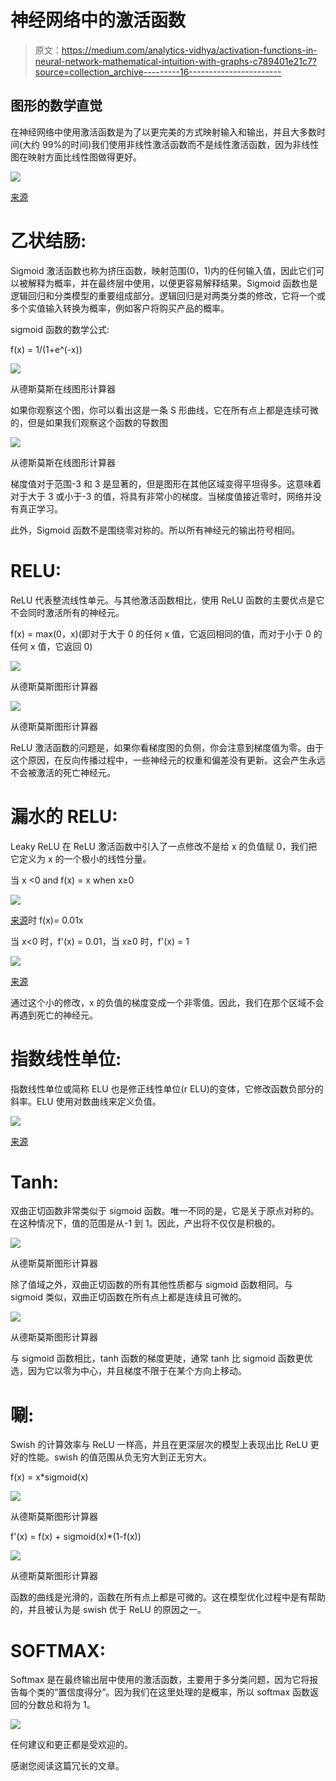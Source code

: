 # 神经网络中的激活函数

> 原文：<https://medium.com/analytics-vidhya/activation-functions-in-neural-network-mathematical-intuition-with-graphs-c789401e21c7?source=collection_archive---------16----------------------->

## 图形的数学直觉

在神经网络中使用激活函数是为了以更完美的方式映射输入和输出，并且大多数时间(大约 99%的时间)我们使用非线性激活函数而不是线性激活函数，因为非线性图在映射方面比线性图做得更好。

![](img/4fb53f4db2b76e26699e17b62f9d9ca0.png)

[来源](https://ibelieveai.github.io/images/Activationfuns/Linear-NonLinear.JPG)

# 乙状结肠:

Sigmoid 激活函数也称为挤压函数，映射范围(0，1)内的任何输入值，因此它们可以被解释为概率，并在最终层中使用，以便更容易解释结果。Sigmoid 函数也是逻辑回归和分类模型的重要组成部分。逻辑回归是对两类分类的修改，它将一个或多个实值输入转换为概率，例如客户将购买产品的概率。

sigmoid 函数的数学公式:

f(x) = 1/(1+e^(-x))

![](img/420db6495c2d69239c43bbbf1cf41a83.png)

从德斯莫斯在线图形计算器

如果你观察这个图，你可以看出这是一条 S 形曲线，它在所有点上都是连续可微的，但是如果我们观察这个函数的导数图

![](img/537130c51cbf61b4d2c80b078ee65168.png)

从德斯莫斯在线图形计算器

梯度值对于范围-3 和 3 是显著的，但是图形在其他区域变得平坦得多。这意味着对于大于 3 或小于-3 的值，将具有非常小的梯度。当梯度值接近零时，网络并没有真正学习。

此外，Sigmoid 函数不是围绕零对称的。所以所有神经元的输出符号相同。

# RELU:

ReLU 代表整流线性单元。与其他激活函数相比，使用 ReLU 函数的主要优点是它不会同时激活所有的神经元。

f(x) = max(0，x)(即对于大于 0 的任何 x 值，它返回相同的值，而对于小于 0 的任何 x 值，它返回 0)

![](img/4fac162ee5d283cf458c9a76a3036eb1.png)

从德斯莫斯图形计算器

![](img/a2d012ddbcb2cb6ef27a507a9cc6df20.png)

从德斯莫斯图形计算器

ReLU 激活函数的问题是，如果你看梯度图的负侧，你会注意到梯度值为零。由于这个原因，在反向传播过程中，一些神经元的权重和偏差没有更新。这会产生永远不会被激活的死亡神经元。

# 漏水的 RELU:

Leaky ReLU 在 ReLU 激活函数中引入了一点修改不是给 x 的负值赋 0，我们把它定义为 x 的一个极小的线性分量。

当 x <0 and f(x) = x when x≥0

![](img/6c901a858948b1ef70fff569760117b3.png)

[来源](https://ml-cheatsheet.readthedocs.io/en/latest/_images/leakyrelu.png)时 f(x)= 0.01x

当 x<0 时，f'(x) = 0.01，当 x≥0 时，f'(x) = 1

![](img/183d3c96fd9cf69ac2e6ee9a08f3145e.png)

[来源](https://ml-cheatsheet.readthedocs.io/en/latest/_images/leakyrelu_prime.png)

通过这个小的修改，x 的负值的梯度变成一个非零值。因此，我们在那个区域不会再遇到死亡的神经元。

# 指数线性单位:

指数线性单位或简称 ELU 也是修正线性单位(r ELU)的变体，它修改函数负部分的斜率。ELU 使用对数曲线来定义负值。

![](img/268b23d16ef17b66921dc087c4aff397.png)

[来源](https://ml-cheatsheet.readthedocs.io/en/latest/_images/elu_prime.png)

# Tanh:

双曲正切函数非常类似于 sigmoid 函数。唯一不同的是，它是关于原点对称的。在这种情况下，值的范围是从-1 到 1。因此，产出将不仅仅是积极的。

![](img/6a261f5695f069f1a219083a33a64372.png)

从德斯莫斯图形计算器

除了值域之外，双曲正切函数的所有其他性质都与 sigmoid 函数相同。与 sigmoid 类似，双曲正切函数在所有点上都是连续且可微的。

![](img/cb1d9c7937af413b0aeebe1214e3bf5b.png)

从德斯莫斯图形计算器

与 sigmoid 函数相比，tanh 函数的梯度更陡，通常 tanh 比 sigmoid 函数更优选，因为它以零为中心，并且梯度不限于在某个方向上移动。

# 唰:

Swish 的计算效率与 ReLU 一样高，并且在更深层次的模型上表现出比 ReLU 更好的性能。swish 的值范围从负无穷大到正无穷大。

f(x) = x*sigmoid(x)

![](img/367fa174512d08051daafe39ee9ae03b.png)

从德斯莫斯图形计算器

f'(x) = f(x) + sigmoid(x)*(1-f(x))

![](img/864e181981e2f8acf2ebbea1ee7bf2eb.png)

从德斯莫斯图形计算器

函数的曲线是光滑的，函数在所有点上都是可微的。这在模型优化过程中是有帮助的，并且被认为是 swish 优于 ReLU 的原因之一。

# SOFTMAX:

Softmax 是在最终输出层中使用的激活函数，主要用于多分类问题，因为它将报告每个类的“置信度得分”。因为我们在这里处理的是概率，所以 softmax 函数返回的分数总和将为 1。

![](img/bf42614e39f76f2f3f67131bade6897e.png)

任何建议和更正都是受欢迎的。

感谢您阅读这篇冗长的文章。